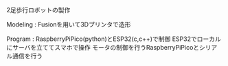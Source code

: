 2足歩行ロボットの製作


Modeling : Fusionを用いて3Dプリンタで造形

Program : RaspberryPiPico(python)とESP32(c,c++)で制御
ESP32でローカルにサーバを立ててスマホで操作
モータの制御を行うRaspberryPiPicoとシリアル通信を行う
